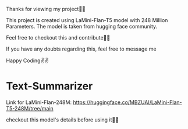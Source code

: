 Thanks for viewing my project🤌🤌

This project is created using LaMini-Flan-T5 model with 248 Million Parameters.
The model is taken from hugging face community.

Feel free to checkout this and contribute🤜🤛

If you have any doubts regarding this, feel free to message me

Happy Coding✌️✌️

# Text-Summarizer

Link for LaMini-Flan-248M:
https://huggingface.co/MBZUAI/LaMini-Flan-T5-248M/tree/main

checkout this model's details before using it👀👀